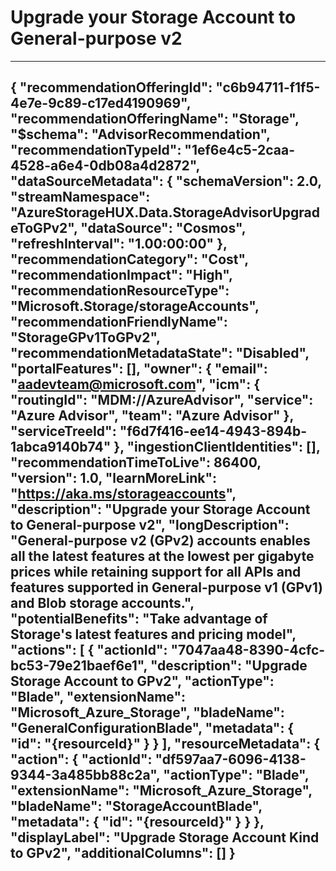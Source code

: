 <properties
    pageTitle="Upgrade your Storage Account to General-purpose v2"
    description="Upgrade your Storage Account to General-purpose v2"
    authors="aadevteam"
    ms.author="aadevteam"
    articleId="1ef6e4c5-2caa-4528-a6e4-0db08a4d2872_Public"
    selfHelpType="advisorRecommendationMetadata"
    cloudEnvironments="Public"
/>
# Upgrade your Storage Account to General-purpose v2
---
{
  "recommendationOfferingId": "c6b94711-f1f5-4e7e-9c89-c17ed4190969",
  "recommendationOfferingName": "Storage",
  "$schema": "AdvisorRecommendation",
  "recommendationTypeId": "1ef6e4c5-2caa-4528-a6e4-0db08a4d2872",
  "dataSourceMetadata": {
    "schemaVersion": 2.0,
    "streamNamespace": "AzureStorageHUX.Data.StorageAdvisorUpgradeToGPv2",
    "dataSource": "Cosmos",
    "refreshInterval": "1.00:00:00"
  },
  "recommendationCategory": "Cost",
  "recommendationImpact": "High",
  "recommendationResourceType": "Microsoft.Storage/storageAccounts",
  "recommendationFriendlyName": "StorageGPv1ToGPv2",
  "recommendationMetadataState": "Disabled",
  "portalFeatures": [],
  "owner": {
    "email": "aadevteam@microsoft.com",
    "icm": {
      "routingId": "MDM://AzureAdvisor",
      "service": "Azure Advisor",
      "team": "Azure Advisor"
    },
    "serviceTreeId": "f6d7f416-ee14-4943-894b-1abca9140b74"
  },
  "ingestionClientIdentities": [],
  "recommendationTimeToLive": 86400,
  "version": 1.0,
  "learnMoreLink": "https://aka.ms/storageaccounts",
  "description": "Upgrade your Storage Account to General-purpose v2",
  "longDescription": "General-purpose v2 (GPv2) accounts enables all the latest features at the lowest per gigabyte prices while retaining support for all APIs and features supported in General-purpose v1 (GPv1) and Blob storage accounts.",
  "potentialBenefits": "Take advantage of Storage's latest features and pricing model",
  "actions": [
    {
      "actionId": "7047aa48-8390-4cfc-bc53-79e21baef6e1",
      "description": "Upgrade Storage Account to GPv2",
      "actionType": "Blade",
      "extensionName": "Microsoft_Azure_Storage",
      "bladeName": "GeneralConfigurationBlade",
      "metadata": {
        "id": "{resourceId}"
      }
    }
  ],
  "resourceMetadata": {
    "action": {
      "actionId": "df597aa7-6096-4138-9344-3a485bb88c2a",
      "actionType": "Blade",
      "extensionName": "Microsoft_Azure_Storage",
      "bladeName": "StorageAccountBlade",
      "metadata": {
        "id": "{resourceId}"
      }
    }
  },
  "displayLabel": "Upgrade Storage Account Kind to GPv2",
  "additionalColumns": []
}
---
